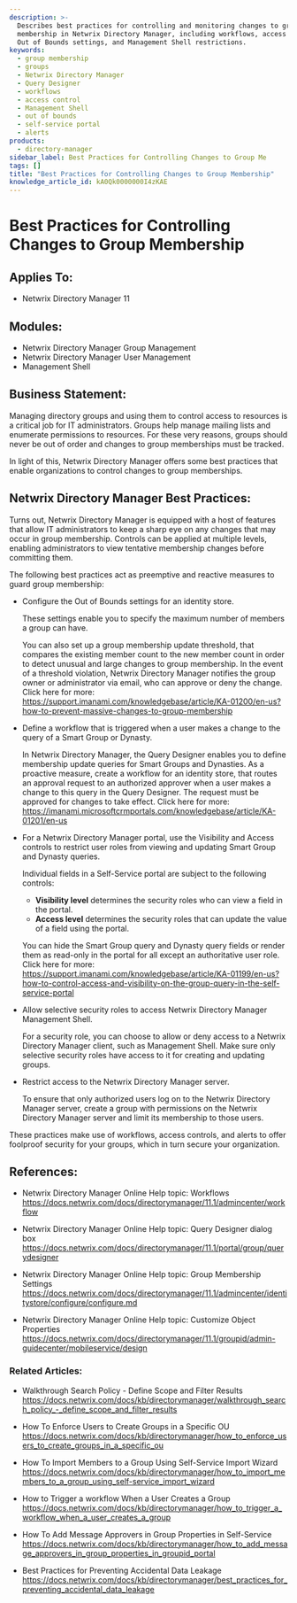```yaml
---
description: >-
  Describes best practices for controlling and monitoring changes to group
  membership in Netwrix Directory Manager, including workflows, access controls,
  Out of Bounds settings, and Management Shell restrictions.
keywords:
  - group membership
  - groups
  - Netwrix Directory Manager
  - Query Designer
  - workflows
  - access control
  - Management Shell
  - out of bounds
  - self-service portal
  - alerts
products:
  - directory-manager
sidebar_label: Best Practices for Controlling Changes to Group Me
tags: []
title: "Best Practices for Controlling Changes to Group Membership"
knowledge_article_id: kA0Qk0000000I4zKAE
---
```


# Best Practices for Controlling Changes to Group Membership

## Applies To:

- Netwrix Directory Manager 11

## Modules:

- Netwrix Directory Manager Group Management
- Netwrix Directory Manager User Management
- Management Shell

## Business Statement:

Managing directory groups and using them to control access to resources is a critical job for IT administrators. Groups help manage mailing lists and enumerate permissions to resources. For these very reasons, groups should never be out of order and changes to group memberships must be tracked.

In light of this, Netwrix Directory Manager offers some best practices that enable organizations to control changes to group memberships.

## Netwrix Directory Manager Best Practices:

Turns out, Netwrix Directory Manager is equipped with a host of features that allow IT administrators to keep a sharp eye on any changes that may occur in group membership. Controls can be applied at multiple levels, enabling administrators to view tentative membership changes before committing them.

The following best practices act as preemptive and reactive measures to guard group membership:

- Configure the Out of Bounds settings for an identity store.

  These settings enable you to specify the maximum number of members a group can have.

  You can also set up a group membership update threshold, that compares the existing member count to the new member count in order to detect unusual and large changes to group membership. In the event of a threshold violation, Netwrix Directory Manager notifies the group owner or administrator via email, who can approve or deny the change. Click here for more: https://support.imanami.com/knowledgebase/article/KA-01200/en-us?how-to-prevent-massive-changes-to-group-membership

- Define a workflow that is triggered when a user makes a change to the query of a Smart Group or Dynasty.

  In Netwrix Directory Manager, the Query Designer enables you to define membership update queries for Smart Groups and Dynasties. As a proactive measure, create a workflow for an identity store, that routes an approval request to an authorized approver when a user makes a change to this query in the Query Designer. The request must be approved for changes to take effect. Click here for more: https://imanami.microsoftcrmportals.com/knowledgebase/article/KA-01201/en-us

- For a Netwrix Directory Manager portal, use the Visibility and Access controls to restrict user roles from viewing and updating Smart Group and Dynasty queries.

  Individual fields in a Self-Service portal are subject to the following controls:

  - **Visibility level** determines the security roles who can view a field in the portal.
  - **Access level** determines the security roles that can update the value of a field using the portal.

  You can hide the Smart Group query and Dynasty query fields or render them as read-only in the portal for all except an authoritative user role. Click here for more: https://support.imanami.com/knowledgebase/article/KA-01199/en-us?how-to-control-access-and-visibility-on-the-group-query-in-the-self-service-portal

- Allow selective security roles to access Netwrix Directory Manager Management Shell.

  For a security role, you can choose to allow or deny access to a Netwrix Directory Manager client, such as Management Shell. Make sure only selective security roles have access to it for creating and updating groups.

- Restrict access to the Netwrix Directory Manager server.

  To ensure that only authorized users log on to the Netwrix Directory Manager server, create a group with permissions on the Netwrix Directory Manager server and limit its membership to those users.

These practices make use of workflows, access controls, and alerts to offer foolproof security for your groups, which in turn secure your organization.

## References:

- Netwrix Directory Manager Online Help topic: Workflows  
  https://docs.netwrix.com/docs/directorymanager/11.1/admincenter/workflow

- Netwrix Directory Manager Online Help topic: Query Designer dialog box  
  https://docs.netwrix.com/docs/directorymanager/11.1/portal/group/querydesigner

- Netwrix Directory Manager Online Help topic: Group Membership Settings  
  https://docs.netwrix.com/docs/directorymanager/11.1/admincenter/identitystore/configure/configure.md

- Netwrix Directory Manager Online Help topic: Customize Object Properties  
  https://docs.netwrix.com/docs/directorymanager/11.1/groupid/admin-guidecenter/mobileservice/design

### Related Articles:

- Walkthrough Search Policy - Define Scope and Filter Results  
  https://docs.netwrix.com/docs/kb/directorymanager/walkthrough_search_policy_-_define_scope_and_filter_results

- How To Enforce Users to Create Groups in a Specific OU  
  https://docs.netwrix.com/docs/kb/directorymanager/how_to_enforce_users_to_create_groups_in_a_specific_ou

- How To Import Members to a Group Using Self-Service Import Wizard  
  https://docs.netwrix.com/docs/kb/directorymanager/how_to_import_members_to_a_group_using_self-service_import_wizard

- How to Trigger a workflow When a User Сreates a Group  
  https://docs.netwrix.com/docs/kb/directorymanager/how_to_trigger_a_workflow_when_a_user_сreates_a_group

- How To Add Message Approvers in Group Properties in Self-Service  
  https://docs.netwrix.com/docs/kb/directorymanager/how_to_add_message_approvers_in_group_properties_in_groupid_portal

- Best Practices for Preventing Accidental Data Leakage  
  https://docs.netwrix.com/docs/kb/directorymanager/best_practices_for_preventing_accidental_data_leakage
